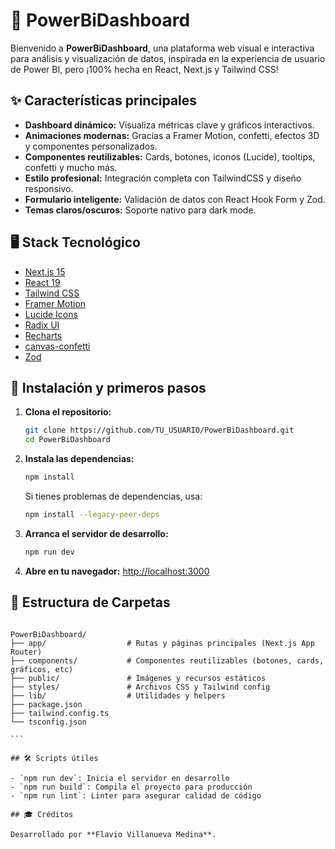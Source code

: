 # 🚀 PowerBiDashboard

Bienvenido a **PowerBiDashboard**, una plataforma web visual e interactiva para análisis y visualización de datos, inspirada en la experiencia de usuario de Power BI, pero ¡100% hecha en React, Next.js y Tailwind CSS!

## ✨ Características principales

- **Dashboard dinámico:** Visualiza métricas clave y gráficos interactivos.
- **Animaciones modernas:** Gracias a Framer Motion, confetti, efectos 3D y componentes personalizados.
- **Componentes reutilizables:** Cards, botones, iconos (Lucide), tooltips, confetti y mucho más.
- **Estilo profesional:** Integración completa con TailwindCSS y diseño responsivo.
- **Formulario inteligente:** Validación de datos con React Hook Form y Zod.
- **Temas claros/oscuros:** Soporte nativo para dark mode.

## 🖥️ Stack Tecnológico

- [Next.js 15](https://nextjs.org/)
- [React 19](https://react.dev/)
- [Tailwind CSS](https://tailwindcss.com/)
- [Framer Motion](https://www.framer.com/motion/)
- [Lucide Icons](https://lucide.dev/)
- [Radix UI](https://www.radix-ui.com/)
- [Recharts](https://recharts.org/)
- [canvas-confetti](https://www.npmjs.com/package/canvas-confetti)
- [Zod](https://zod.dev/)

## 🚩 Instalación y primeros pasos

1. **Clona el repositorio:**
    ```bash
    git clone https://github.com/TU_USUARIO/PowerBiDashboard.git
    cd PowerBiDashboard
    ```

2. **Instala las dependencias:**
    ```bash
    npm install
    ```
    Si tienes problemas de dependencias, usa:
    ```bash
    npm install --legacy-peer-deps
    ```

3. **Arranca el servidor de desarrollo:**
    ```bash
    npm run dev
    ```

4. **Abre en tu navegador:**
    [http://localhost:3000](http://localhost:3000)

## 📁 Estructura de Carpetas

````

PowerBiDashboard/
├── app/                  # Rutas y páginas principales (Next.js App Router)
├── components/           # Componentes reutilizables (botones, cards, gráficos, etc)
├── public/               # Imágenes y recursos estáticos
├── styles/               # Archivos CSS y Tailwind config
├── lib/                  # Utilidades y helpers
├── package.json
├── tailwind.config.ts
└── tsconfig.json

```

## 🛠️ Scripts útiles

- `npm run dev`: Inicia el servidor en desarrollo
- `npm run build`: Compila el proyecto para producción
- `npm run lint`: Linter para asegurar calidad de código

## 🎓 Créditos

Desarrollado por **Flavio Villanueva Medina**.
